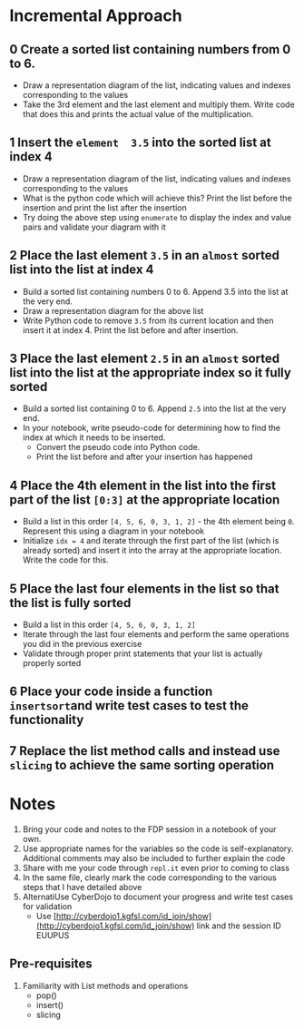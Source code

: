 
# Incremental Approach

## 0 Create a sorted list containing numbers from 0 to 6. 
 - Draw a representation diagram of the list, indicating values and indexes corresponding to the values
 - Take the 3rd element and the last element and multiply them. Write code that does this and prints the actual value of the multiplication.
 
## 1 Insert the `element  3.5` into the sorted list at index 4
 - Draw a representation diagram of the list, indicating values and indexes corresponding to the values 
 - What is the python code which will achieve this? Print the list before the insertion and print the list after the insertion
 - Try doing the above step using `enumerate` to display the index and value pairs and validate your diagram with it 
## 

## 2 Place the last element `3.5` in an `almost` sorted list into the list at index 4 
 - Build a sorted list containing numbers 0 to 6. Append 3.5 into the list at the very end. 
 - Draw a representation diagram for the above list 
 - Write Python code to remove `3.5` from its current location and then insert it at index 4. Print the list before and after insertion. 

## 3 Place the last element `2.5` in an `almost` sorted list into the list at the appropriate index so it fully sorted 
  - Build a sorted list containing 0 to 6. Append `2.5` into the list at the very end. 
  - In your notebook, write pseudo-code for determining how to find the index at which it needs to be inserted. 
	  - Convert the pseudo code into Python code.  
	  - Print the list before and after your insertion has happened

## 4 Place the 4th element in the list into the first part of the list `[0:3]` at the appropriate location
  - Build a list in this order `[4, 5, 6, 0, 3, 1, 2]` - the 4th element being `0`. Represent this using a diagram in your notebook 
  - Initialize `idx = 4` and iterate through the first part of the list (which is already sorted) and insert it into the array at the appropriate location. Write the code for this. 

## 5 Place the last four elements in the list so that the list is fully sorted 
  - Build a list in this order `[4, 5, 6, 0, 3, 1, 2]`
  - Iterate through the last four elements and perform the same operations you did in the previous exercise
  - Validate through proper print statements that your list is actually properly sorted 

## 6 Place your code inside a function  `insertsort`and write test cases to test the functionality 


## 7 Replace the list method calls and instead use `slicing` to achieve the same sorting operation 


# Notes
1. Bring your code and notes to the FDP session in a notebook of your own. 
2. Use appropriate names for the variables so the code is self-explanatory. Additional comments may also be included to further explain the code 
3. Share with me your code through `repl.it` even prior to coming to class
4. In the same file, clearly mark the code corresponding to the various steps that I have detailed above 
5. AlternatiUse CyberDojo to document your progress and write test cases for validation 
	- Use [http://cyberdojo1.kgfsl.com/id_join/show](http://cyberdojo1.kgfsl.com/id_join/show) link and the session ID EUUPUS

## Pre-requisites

1. Familiarity with List methods and operations
	- pop()
	- insert() 
	- slicing 




<!--stackedit_data:
eyJoaXN0b3J5IjpbLTE2NDk2ODE2NywtMTIzMDI1NjgyNSwxOT
Y5Mzg1MDMwLC03MDY2ODg2ODcsLTEyMDMxNDU4NTEsMTUwNTQy
OTcwLC0xMzAwNzU5Mzk3XX0=
-->